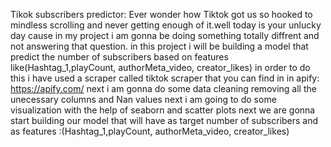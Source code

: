 
Tikok subscribers predictor:
Ever wonder how Tiktok got us so hooked to mindless scrolling and never getting enough of it.well today is your unlucky day cause in my project i am gonna be doing something totally diffrent and not answering that question.
in this project i will be building a model that predict the number of subscribers based on features like(Hashtag_1,playCount, authorMeta_video, creator_likes)
in order to do this i have used a scraper called tiktok scraper that you can find in in apify: https://apify.com/
next i am gonna do some data cleaning removing all the unecessary columns and Nan values
next i am going to do some visualization with the help of seaborn and scatter plots 
next we are gonna start building our model that will have as target number of subscribers and as features :(Hashtag_1,playCount, authorMeta_video, creator_likes)



